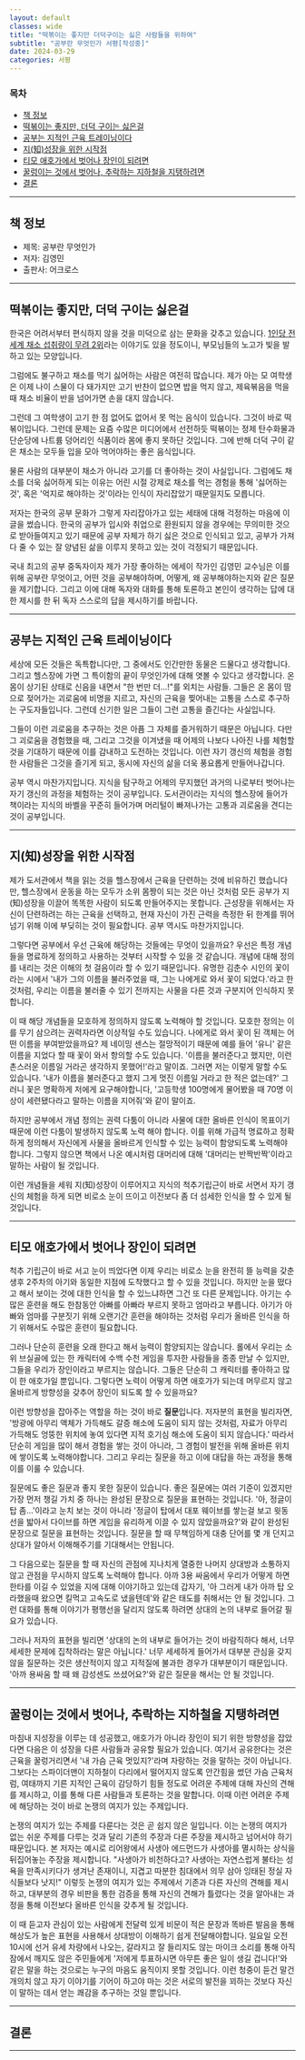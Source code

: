 ```yaml
---
layout: default
classes: wide
title: "떡볶이는 좋지만 더덕구이는 싫은 사람들을 위하여"
subtitle: "공부란 무엇인가 서평[작성중]"
date: 2024-03-29
categories: 서평
---
```


### 목차

- [책 정보](#책-정보)
- [떡볶이는 좋지만, 더덕 구이는 싫은걸](#떡볶이는-좋지만-더덕-구이는-싫은걸)
- [공부는 지적인 근육 트레이닝이다](#공부는-지적인-근육-트레이닝이다)
- [지(知)성장을 위한 시작점](#지知성장을-위한-시작점)
- [티모 애호가에서 벗어나 장인이 되려면](#티모-애호가에서-벗어나-장인이-되려면)
- [꿀렁이는 것에서 벗어나, 추락하는 지하철을 지탱하려면](#꿀렁이는-것에서-벗어나-추락하는-지하철을-지탱하려면)
- [결론](#결론)

---

## 책 정보

- 제목: 공부란 무엇인가
- 저자: 김영민
- 출판사: 어크로스

---

## 떡볶이는 좋지만, 더덕 구이는 싫은걸

한국은 어려서부터 편식하지 않을 것을 미덕으로 삼는 문화을 갖추고 있습니다. [1인당 전세계 채소 섭취량이 무려 2위](https://m.health.chosun.com/svc/news_view.html?contid=2023071802471)라는 이야기도 있을 정도이니, 부모님들의 노고가 빛을 발하고 있는 모양입니다.

그럼에도 불구하고 채소를 먹기 싫어하는 사람은 여전히 많습니다. 제가 아는 모 여학생은 이제 나이 스물이 다 돼가지만 고기 반찬이 없으면 밥을 먹지 않고, 제육볶음을 먹을 때 채소 비율이 반을 넘어가면 손을 대지 않습니다.

그런데 그 여학생이 고기 한 점 없어도 없어서 못 먹는 음식이 있습니다. 그것이 바로 떡볶이입니다. 그런데 문제는 요즘 수많은 미디어에서 선전하듯 떡볶이는 정제 탄수화물과 단순당에 나트륨 덩어리인 식품이라 몸에 좋지 못하단 것입니다. 그에 반해 더덕 구이 같은 채소는 모두들 입을 모아 먹어야하는 좋은 음식입니다.

물론 사람의 대부분이 채소가 아니라 고기를 더 좋아하는 것이 사실입니다. 그럼에도 채소를 더욱 싫어하게 되는 이유는 어린 시절 강제로 채소를 먹는 경험을 통해 '싫어하는 것', 혹은 '억지로 해야하는 것'이라는 인식이 자리잡았기 때문일지도 모릅니다.

저자는 한국의 공부 문화가 그렇게 자리잡아가고 있는 세태에 대해 걱정하는 마음에 이 글을 썼습니다. 한국의 공부가 입시와 취업으로 환원되지 않을 경우에는 무의미한 것으로 받아들여지고 있기 때문에 공부 자체가 하기 싫은 것으로 인식되고 있고, 공부가 가져다 줄 수 있는 잘 양념된 삶을 이루지 못하고 있는 것이 걱정되기 때문입니다.

국내 최고의 공부 중독자이자 제가 가장 좋아하는 에세이 작가인 김영민 교수님은 이를 위해 공부란 무엇이고, 어떤 것을 공부해야하며, 어떻게, 왜 공부해야하는지와 같은 질문을 제기합니다. 그리고 이에 대해 독자와 대화를 통해 토론하고 본인이 생각하는 답에 대한 제시를 한 뒤 독자 스스로의 답을 제시하기를 바랍니다.

---

## 공부는 지적인 근육 트레이닝이다

세상에 모든 것들은 독특합니다만, 그 중에서도 인간만한 동물은 드물다고 생각합니다. 그리고 헬스장에 가면 그 특이함의 끝이 무엇인가에 대해 엿볼 수 있다고 생각합니다. 온 몸이 상기된 상태로 신음을 내면서 "한 번만 더...!"를 외치는 사람들. 그들은 온 몸이 땀으로 젖어가는 괴로움에 비명을 지르고, 자신의 근육을 찢어내는 고통을 스스로 추구하는 구도자들입니다. 그런데 신기한 일은 그들이 그런 고통을 즐긴다는 사실입니다.

그들이 이런 괴로움을 추구하는 것은 아픔 그 자체를 즐거워하기 때문은 아닙니다. 다만 그 괴로움을 경험했을 때, 그리고 그것을 이겨냈을 때 어제의 나보다 나아진 나를 체험할 것을 기대하기 때문에 이를 감내하고 도전하는 것입니다. 이런 자기 갱신의 체험을 경험한 사람들은 그것을 즐기게 되고, 동시에 자신의 삶을 더욱 풍요롭게 만들어나갑니다.

공부 역시 마찬가지입니다. 지식을 탐구하고 어제의 무지했던 과거의 나로부터 벗어나는 자기 갱신의 과정을 체험하는 것이 공부입니다. 도서관이라는 지식의 헬스장에 들어가 책이라는 지식의 바벨을 꾸준히 들어가며 머리털이 빠져나가는 고통과 괴로움을 견디는 것이 공부입니다.

---

## 지(知)성장을 위한 시작점

제가 도서관에서 책을 읽는 것을 헬스장에서 근육을 단련하는 것에 비유하긴 했습니다만, 헬스장에서 운동을 하는 모두가 소위 몸짱이 되는 것은 아닌 것처럼 모든 공부가 지(知)성장을 이끌어 똑똑한 사람이 되도록 만들어주지는 못합니다. 근성장을 위해서는 자신이 단련하려는 하는 근육을 선택하고, 현재 자신이 가진 근력을 측정한 뒤 한계를 뛰어넘기 위해 이에 부딪히는 것이 필요합니다. 공부 역시도 마찬가지입니다.

그렇다면 공부에서 우선 근육에 해당하는 것들에는 무엇이 있을까요? 우선은 특정 개념들을 명료하게 정의하고 사용하는 것부터 시작할 수 있을 것 같습니다. 개념에 대해 정의를 내리는 것은 이해의 첫 걸음이라 할 수 있기 때문입니다. 유명한 김춘수 시인의 꽃이라는 시에서 '내가 그의 이름을 불러주었을 때, 그는 나에게로 와서 꽃이 되었다.'라고 한 것처럼, 우리는 이름을 불러줄 수 있기 전까지는 사물을 다른 것과 구분지어 인식하지 못합니다.

이 때 해당 개념들을 모호하게 정의하지 않도록 노력해야 할 것입니다. 모호한 정의는 이를 무기 삼으려는 권력자라면 이상적일 수도 있습니다. 나에게로 와서 꽃이 된 객체는 어떤 이름을 부여받았을까요? 제 네이밍 센스는 절망적이기 때문에 예를 들어 '유니' 같은 이름을 지었다 할 때 꽃이 와서 항의할 수도 있습니다. '이름을 불러준다고 했지만, 이런 촌스러운 이름일 거라곤 생각하지 못했어!'라고 말이죠. 그러면 저는 이렇게 말할 수도 있습니다. '내가 이름을 불러준다고 했지 그게 멋진 이름일 거라고 한 적은 없는데?' 그러니 꽃은 명확하게 저에게 요구해야합니다, '고등학생 100명에게 물어봤을 때 70명 이상이 세련됐다라고 말하는 이름을 지어줘'와 같이 말이죠.

하지만 공부에서 개념 정의는 권력 다툼이 아니라 사물에 대한 올바른 인식이 목표이기 때문에 이런 다툼이 발생하지 않도록 노력 해야 합니다. 이를 위해 가급적 명료하고 정확하게 정의해서 자신에게 사물을 올바르게 인식할 수 있는 능력이 함양되도록 노력해야 합니다. 그렇지 않으면 책에서 나온 예시처럼 대머리에 대해 '대머리는 반짝반짝'이라고 말하는 사람이 될 것입니다.

이런 개념들을 세워 지(知)성장이 이루어지고 지식의 척추기립근이 바로 서면서 자기 갱신의 체험을 하게 되면 비로소 눈이 뜨이고 이전보다 좀 더 섬세한 인식을 할 수 있게 될 것입니다.

---

## 티모 애호가에서 벗어나 장인이 되려면

척추 기립근이 바로 서고 눈이 띄었다면 이제 우리는 비로소 눈을 완전히 뜰 능력을 갖춘 생후 2주차의 아기와 동일한 지점에 도착했다고 할 수 있을 것입니다. 하지만 눈을 떴다고 해서 보이는 것에 대한 인식을 할 수 있느냐하면 그건 또 다른 문제입니다. 아기는 수많은 훈련을 해도 한참동안 아빠를 아빠라 부르지 못하고 엄마라고 부릅니다. 아기가 아빠와 엄마를 구분짓기 위해 오랜기간 훈련을 해야하는 것처럼 우리가 올바른 인식을 하기 위해서도 수많은 훈련이 필요합니다.

그러나 단순히 훈련을 오래 한다고 해서 능력이 함양되지는 않습니다. 롤에서 우리는 소위 브실골에 있는 한 캐릭터에 수백 수천 게임을 투자한 사람들을 종종 만날 수 있지만, 그들을 우리가 장인이라고 부르지는 않습니다. 그들은 단순히 그 캐릭터를 좋아하고 많이 한 애호가일 뿐입니다. 그렇다면 노력이 어떻게 하면 애호가가 되는데 머무르지 않고 올바르게 방향성을 갖추어 장인이 되도록 할 수 있을까요?

이런 방향성을 잡아주는 역할을 하는 것이 바로 **질문**입니다. 저자분의 표현을 빌리자면, '방광에 아무리 액체가 가득해도 갈증 해소에 도움이 되지 않는 것처럼, 자료가 아무리 가득해도 엉뚱한 위치에 놓여 있다면 지적 호기심 해소에 도움이 되지 않습니다.' 따라서 단순히 게임을 많이 해서 경험을 쌓는 것이 아니라, 그 경험이 발전을 위해 올바른 위치에 쌓이도록 노력해야합니다. 그리고 우리는 질문을 하고 이에 대답을 하는 과정을 통해 이를 이룰 수 있습니다.

질문에도 좋은 질문과 좋지 못한 질문이 있습니다. 좋은 질문에는 여러 기준이 있겠지만 가장 먼저 챙길 가치 중 하나는 완성된 문장으로 질문을 표현하는 것입니다. '아, 정글이 탑 좀...'이라고 눈치 보는 것이 아니라 '정글이 탑에서 대포 웨이브를 쌓는걸 보고 윗동선을 밟아서 다이브를 하면 게임을 유리하게 이끌 수 있지 않았을까요?'와 같이 완성된 문장으로 질문을 표현하는 것입니다. 질문을 할 때 무책임하게 대충 단어를 몇 개 던지고 상대가 알아서 이해해주기를 기대해서는 안됩니다.

그 다음으로는 질문을 할 때 자신의 관점에 지나치게 열중한 나머지 상대방과 소통하지 않고 관점을 무시하지 않도록 노력해야 합니다. 아까 3용 싸움에서 우리가 어떻게 하면 한타를 이길 수 있었을 지에 대해 이야기하고 있는데 갑자기, '아 그러게 내가 아까 탑 오라했을때 왔으면 킬먹고 고속도로 냈을텐데'와 같은 태도를 취해서는 안 될 것입니다. 그런 대화를 통해 이야기가 평행선을 달리지 않도록 하려면 상대의 논의 내부로 들어갈 필요가 있습니다.

그러나 저자의 표현을 빌리면 '상대의 논의 내부로 들어가는 것이 바람직하다 해서, 너무 세세한 문제에 집착하라는 말은 아닙니다.' 너무 세세하게 들어가서 대부분 관심을 갖지 않을 질문하는 것은 생산적이지 않고 지적질에 불과한 경우가 대부분이기 때문입니다. '아까 용싸움 할 때 왜 감성센도 쓰셨어요?'와 같은 질문을 해서는 안 될 것입니다.

---

## 꿀렁이는 것에서 벗어나, 추락하는 지하철을 지탱하려면

마침내 지성장을 이루는 데 성공했고, 애호가가 아니라 장인이 되기 위한 방향성을 잡았다면 다음은 이 성장을 다른 사람들과 공유할 필요가 있습니다. 여기서 공유한다는 것은 근육을 꿀렁거리면서 '내 가슴 근육 멋있지?'라며 자랑하는 것을 말하는 것이 아닙니다. 그보다는 스파이더맨이 지하철이 다리에서 떨어지지 않도록 안간힘을 썼던 가슴 근육처럼, 여태까지 기른 지적인 근육이 감당하기 힘들 정도로 어려운 주제에 대해 자신의 견해를 제시하고, 이를 통해 다른 사람들과 토론하는 것을 말합니다. 이때 이런 어려운 주제에 해당하는 것이 바로 논쟁의 여지가 있는 주제입니다.

논쟁의 여지가 있는 주제를 다룬다는 것은 곧 쉽지 않은 일입니다. 이는 논쟁의 여지가 없는 쉬운 주제를 다루는 것과 달리 기존의 주장과 다른 주장을 제시하고 넘어서야 하기 때문입니다. 본 저자는 예시로 리어왕에서 사생아 에드먼드가 사생아를 멸시하는 상식을 뒤집어놓는 주장을 제시합니다. "사생아가 비천하다고? 사생아는 자연스럽게 불타는 성욕을 만족시키다가 생겨난 존재이니, 지겹고 따분한 침대에서 의무 삼아 잉태된 정실 자식들보다 낫지!" 이렇듯 논쟁의 여지가 있는 주제에서 기존과 다른 자신의 견해를 제시하고, 대부분의 경우 비판을 통한 검증을 통해 자신의 견해가 틀렸다는 것을 알아내는 과정을 통해 이전보다 올바른 인식을 갖추게 될 것입니다.

이 때 듣고자 관심이 있는 사람에게 전달력 있게 비문이 적은 문장과 똑바른 발음을 통해 해상도가 높은 표현을 사용해서 상대방이 이해하기 쉽게 전달해야합니다. 일요일 오전 10시에 선거 유세 차량에서 나오는, 갈라지고 잘 들리지도 않는 마이크 소리를 통해 아직 잠에서 깨지도 않은 주민들에게 '저에게 투표하시면 아무튼 좋은 일이 생길 겁니다!'와 같은 말을 하는 것으로는 누구의 마음도 움직이지 못할 것입니다. 이런 청중이 듣건 말건 개의치 않고 자기 이야기를 기어이 하고야 마는 것은 서로의 발전을 꾀하는 것보다 자신이 말하는 데서 얻는 쾌감을 추구하는 것일 뿐입니다.

---

## 결론

---
